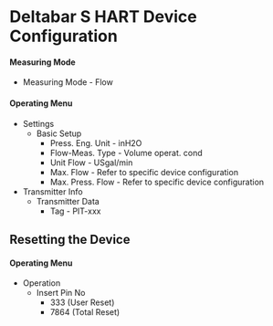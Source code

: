 # Deltabar S HART Device Configuration
#### Measuring Mode
+ Measuring Mode - Flow

#### Operating Menu
+ Settings
  + Basic Setup
    + Press. Eng. Unit - inH2O
    + Flow-Meas. Type - Volume operat. cond
    + Unit Flow - USgal/min
    + Max. Flow - Refer to specific device configuration
    + Max. Press. Flow - Refer to specific device configuration
+ Transmitter Info
  + Transmitter Data
    + Tag - PIT-xxx

## Resetting the Device
#### Operating Menu
+ Operation
  + Insert Pin No
    + 333 (User Reset)
    + 7864 (Total Reset)

